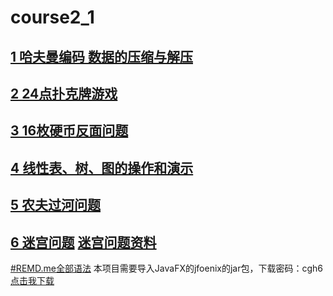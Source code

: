 ﻿# course2_1

[1 哈夫曼编码 数据的压缩与解压](https://github.com/dafeiba/course2_1/tree/master/Project1)
---------------------------
[2 24点扑克牌游戏](https://github.com/dafeiba/course2_1/tree/master/Project2)
---------------------------
[3 16枚硬币反面问题](https://github.com/dafeiba/course2_1/tree/master/Project3)
--------------------------
[4 线性表、树、图的操作和演示](https://github.com/dafeiba/course2_1/tree/master/Project4)
--------------------------
[5 农夫过河问题](https://github.com/dafeiba/course2_1/tree/master/Project5)
-------------------------
[6 迷宫问题](https://github.com/dafeiba/course2_1/tree/master/Project6) [迷宫问题资料](https://www.cnblogs.com/rollenholt/archive/2011/08/23/2151202.html)
------------------------



[#REMD.me全部语法](http://wowubuntu.com/markdown/index.html)
本项目需要导入JavaFX的jfoenix的jar包，下载密码：cgh6
[点击我下载](https://pan.baidu.com/s/1nuYHdLv)